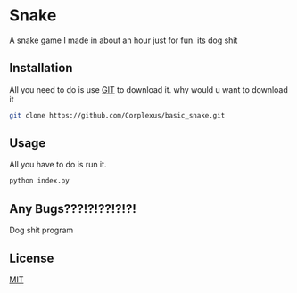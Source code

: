 # Snake

A snake game I made in about an hour just for fun. its dog shit

## Installation

All you need to do is use [GIT](https://git-scm.com/) to download it. why would u want to download it

```bash
git clone https://github.com/Corplexus/basic_snake.git
```

## Usage
All you have to do is run it.

```python
python index.py
```

## Any Bugs???!?!??!?!?!

Dog shit program


## License
[MIT](https://choosealicense.com/licenses/mit/)
